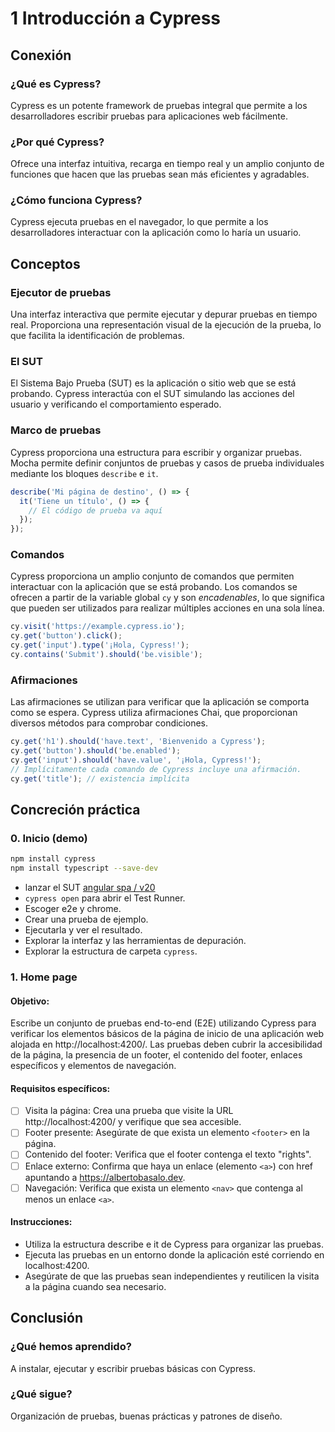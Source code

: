# 1 Introducción a Cypress

## Conexión

### ¿Qué es Cypress?

Cypress es un potente framework de pruebas integral que permite a los desarrolladores escribir pruebas para aplicaciones web fácilmente. 

### ¿Por qué Cypress?

Ofrece una interfaz intuitiva, recarga en tiempo real y un amplio conjunto de funciones que hacen que las pruebas sean más eficientes y agradables.

### ¿Cómo funciona Cypress?

Cypress ejecuta pruebas en el navegador, lo que permite a los desarrolladores interactuar con la aplicación como lo haría un usuario.

## Conceptos

### Ejecutor de pruebas

Una interfaz interactiva que permite ejecutar y depurar pruebas en tiempo real. Proporciona una representación visual de la ejecución de la prueba, lo que facilita la identificación de problemas.

### El SUT

El Sistema Bajo Prueba (SUT) es la aplicación o sitio web que se está probando. Cypress interactúa con el SUT simulando las acciones del usuario y verificando el comportamiento esperado.

### Marco de pruebas

Cypress proporciona una estructura para escribir y organizar pruebas. Mocha permite definir conjuntos de pruebas y casos de prueba individuales mediante los bloques `describe` e `it`.

```ts
describe('Mi página de destino', () => {
  it('Tiene un título', () => {
    // El código de prueba va aquí
  });
});
```

### Comandos

Cypress proporciona un amplio conjunto de comandos que permiten interactuar con la aplicación que se está probando. Los comandos se ofrecen a partir de la variable global `cy` y son _encadenables_, lo que significa que pueden ser utilizados para realizar múltiples acciones en una sola línea. 

```ts
cy.visit('https://example.cypress.io'); 
cy.get('button').click();
cy.get('input').type('¡Hola, Cypress!');
cy.contains('Submit').should('be.visible');
```

### Afirmaciones

Las afirmaciones se utilizan para verificar que la aplicación se comporta como se espera. Cypress utiliza afirmaciones Chai, que proporcionan diversos métodos para comprobar condiciones.


```ts
cy.get('h1').should('have.text', 'Bienvenido a Cypress');
cy.get('button').should('be.enabled');
cy.get('input').should('have.value', '¡Hola, Cypress!');
// Implícitamente cada comando de Cypress incluye una afirmación.
cy.get('title'); // existencia implícita
```

## Concreción práctica

### 0. Inicio (demo)

```bash
npm install cypress 
npm install typescript --save-dev
```

- lanzar el SUT [angular spa / v20](https://github.com/AlbertoBasaloLabs/Angular)
- `cypress open` para abrir el Test Runner.
- Escoger e2e y chrome.
- Crear una prueba de ejemplo.
- Ejecutarla y ver el resultado.
- Explorar la interfaz y las herramientas de depuración.
- Explorar la estructura de carpeta `cypress`.

### 1. Home page

#### Objetivo:

Escribe un conjunto de pruebas end-to-end (E2E) utilizando Cypress para verificar los elementos básicos de la página de inicio de una aplicación web alojada en http://localhost:4200/. Las pruebas deben cubrir la accesibilidad de la página, la presencia de un footer, el contenido del footer, enlaces específicos y elementos de navegación.

#### Requisitos específicos:

- [ ] Visita la página: Crea una prueba que visite la URL http://localhost:4200/ y verifique que sea accesible.
- [ ] Footer presente: Asegúrate de que exista un elemento `<footer>` en la página.
- [ ] Contenido del footer: Verifica que el footer contenga el texto "rights".
- [ ] Enlace externo: Confirma que haya un enlace (elemento `<a>`) con href apuntando a https://albertobasalo.dev.
- [ ] Navegación: Verifica que exista un elemento `<nav>` que contenga al menos un enlace `<a>`.

#### Instrucciones:

- Utiliza la estructura describe e it de Cypress para organizar las pruebas.
- Ejecuta las pruebas en un entorno donde la aplicación esté corriendo en localhost:4200.
- Asegúrate de que las pruebas sean independientes y reutilicen la visita a la página cuando sea necesario.


## Conclusión

### ¿Qué hemos aprendido?

A instalar, ejecutar y escribir pruebas básicas con Cypress.

### ¿Qué sigue?

Organización de pruebas, buenas prácticas y patrones de diseño.
